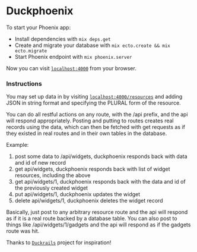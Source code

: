 # Duckphoenix

To start your Phoenix app:

  * Install dependencies with `mix deps.get`
  * Create and migrate your database with `mix ecto.create && mix ecto.migrate`
  * Start Phoenix endpoint with `mix phoenix.server`

Now you can visit [`localhost:4000`](http://localhost:4000) from your browser.

### Instructions

You may set up data in by visiting [`localhost:4000/resources`](http://localhost:4000/resources)
and adding JSON in string format and specifying the PLURAL form of the resource.

You can do all restful actions on any route, with the /api prefix, and the api will respond
appropriately.  Posting and putting to routes creates real records using the data, which can then be fetched
with get requests as if they existed in real routes and in their own tables in the database.

Example:

1. post some data to /api/widgets, duckphoenix responds back with data and id of new record
2. get api/widgets, duckphoenix responds back with list of widget resources, including the above
3. get api/widgets/1, duckphoenix responds back with the data and id of the previously created widget
4. put api/widgets/1, duckphoenix updates the widget
5. delete api/widgets/1, duckphoenix deletes the widget record

Basically, just post to any arbitrary resource route and the api will respond as if it is a real
route backed by a database table.  You can also post to things like /api/widgets/1/gadgets and the api
will respond as if the gadgets route was hit.

Thanks to [`Duckrails`](https://github.com/iridakos/duckrails) project for inspiration!
